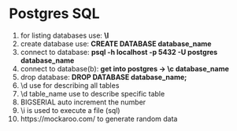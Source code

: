 <h1>Postgres SQL</h2>
<ol>
    <li>for listing databases use: <strong>\l</strong></li>
    <li>create database use: <strong>CREATE DATABASE database_name</strong></li>
    <li>connect to database: <strong>psql -h localhost -p 5432 -U postgres database_name</strong></li>
    <li>connect to database(b): <strong>get into postgres -> \c database_name</strong></li>
    <li>drop database: <strong>DROP DATABASE database_name;</strong></li>
    <li>\d use for describing all tables </li>
    <li>\d table_name use to describe specific table</li>
    <li>BIGSERIAL auto increment the number</li>
    <li>\i is used to execute a file (sql)</li>
    <li>https://mockaroo.com/ to generate random data</li>
</ol>